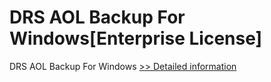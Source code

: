 # DRS AOL Backup For Windows[Enterprise License]
DRS AOL Backup For Windows
[>> Detailed information](https://secure.shareit.com/shareit/product.html?productid=301004190&affiliateid=200057808)